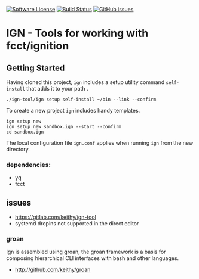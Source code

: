 [![Software License](https://img.shields.io/badge/license-MIT-brightgreen.svg)](LICENSE.md)
[![Build Status](https://travis-ci.com/keithy/groan-dev.svg?branch=master)](https://travis-ci.com/keithy/groan-dev)
[![GitHub issues](https://img.shields.io/github/issues/keithy/groan.svg)](https://github.com/keithy/groan/issues)

# IGN - Tools for working with fcct/ignition

## Getting Started

Having cloned this project,  `ign` includes a setup utility command `self-install` that adds it to your path .
```
./ign-tool/ign setup self-install ~/bin --link --confirm
```
To create a new project `ign` includes handy templates.
```
ign setup new
ign setup new sandbox.ign --start --confirm
cd sandbox.ign
```
The local configuration file `ign.conf` applies when running `ign` from the new directory.


### dependencies:

- yq
- fcct


## issues

- https://gitlab.com/keithy/ign-tool
- systemd dropins not supported in the direct editor
 
### groan

Ign is assembled using groan, the groan framework is a basis for composing hierarchical CLI interfaces with bash and other languages.

- http://github.com/keithy/groan
